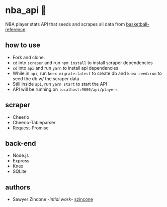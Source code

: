 # nba_api :basketball:
NBA player stats API that seeds and scrapes all data from [basketball-reference](basketball-reference.com).

## how to use
- Fork and clone.
- `cd` into `scraper` and run `npm install` to install scraper dependencies
- `cd` into `api` and run `yarn` to install api dependencies
- While in `api`, run `knex migrate:latest` to create db and `knex seed:run` to seed the db w/ the scraper data
- Still inside `api`, run `yarn start` to start the API
- API will be running on `localhost:9000/api/players`

## scraper
- Cheerio
- Cheerio-Tableparser
- Request-Promise

## back-end
- Node.js
- Express
- Knex
- SQLite

## authors
- Sawyer Zincone -_intial work_- [szincone](https://github.com/szincone)
